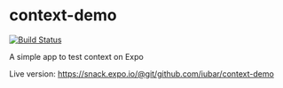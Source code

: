 # context-demo

[![Build Status](https://travis-ci.org/iubar/context-demo.svg?branch=master)](https://travis-ci.org/iubar/context-demo)

A simple app to test context on Expo

Live version: https://snack.expo.io/@git/github.com/iubar/context-demo
